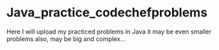 # Java_practice_codechefproblems
Here I will upload my practiced problems in Java
it may be even smaller problems also, may be big and complex...
